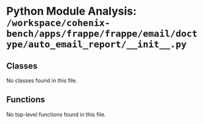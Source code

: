 # Python Module Analysis: `/workspace/cohenix-bench/apps/frappe/frappe/email/doctype/auto_email_report/__init__.py`

## Classes

No classes found in this file.


## Functions

No top-level functions found in this file.
